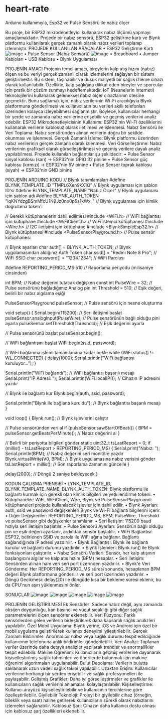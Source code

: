 # heart-rate
Arduino kullanımıyla, Esp32 ve Pulse Sensörü ile nabız ölçer 

Bu proje, bir ESP32 mikrodenetleyici kullanarak nabız ölçümü yapmayı amaçlamaktadır. Projede bir nabız sensörü, ESP32 geliştirme kartı ve Blynk platformu kullanılarak gerçek zamanlı olarak nabız verileri toplanıp izlenmiştir.
PROJEDE KULLANILAN ARAÇALAR
•	ESP32 Geliştirme Kartı ![image](https://github.com/ssudemik/heart-rate/assets/77544171/b23e8583-e746-49d3-a52d-31f695386808)
•	Pulse Sensor (Nabız Sensörü) ![image](https://github.com/ssudemik/heart-rate/assets/77544171/d4567db6-4692-4f52-b60a-e9db5c179bed)
•	Breadboard
•	Jumper Kabloları
•	USB Kablosu
•	Blynk Uygulaması
        

PROJENİN AMACI
Projenin temel amacı, bireylerin kalp atış hızını (nabız) ölçen ve bu veriyi gerçek zamanlı olarak izlemelerini sağlayan bir sistem geliştirmektir. Bu sistem, taşınabilir ve düşük maliyetli bir sağlık izleme cihazı olarak kullanılabilir. Özellikle, kalp sağlığına dikkat eden bireyler ve sporcular için pratik bir çözüm sunmayı hedeflemektedir. IoT (Nesnelerin İnterneti) teknolojilerini kullanarak geleneksel nabız ölçer cihazlarının ötesine geçmektir. Bunu sağlamak için, nabız verilerinin Wi-Fi aracılığıyla Blynk platformuna gönderilmesi ve kullanıcıların bu verileri akıllı telefonları üzerinden kolayca izleyebilmesi sağlanmıştır. Böylece, kullanıcılar herhangi bir yerde ve zamanda nabız verilerine erişebilir ve geçmiş verilerini analiz edebilir.
ESP32 Mikrodenetleyicisinin Kullanımı: ESP32'nin Wi-Fi özelliklerini kullanarak verilerin kablosuz olarak iletilmesi ve işlenmesi.
Nabız Sensörü ile Veri Toplama: Nabız sensöründen alınan verilerin doğru bir şekilde okunması ve işlenmesi.
Gerçek Zamanlı İzleme: Blynk platformu üzerinden nabız verilerinin gerçek zamanlı olarak izlenmesi.
Veri Görselleştirme: Nabız verilerinin grafiksel olarak görselleştirilmesi ve geçmiş verilere dayalı analiz yapılabilmesi.
Projede kullanılan bağlantılar şu şekildedir:
•	Pulse Sensor sinyal kablosu (sarı) -> ESP32'nin GPIO 32 pinine
•	Pulse Sensor güç kablosu (kırmızı) -> ESP32'nin 5V pinine
•	Pulse Sensor toprak kablosu (siyah) -> ESP32'nin GND pinine

PROJENİN ARDUINO KODU
// Blynk tanımlamaları
#define BLYNK_TEMPLATE_ID "TMPL6Xen9kX1Q" // Blynk uygulaması için şablon ID'si
#define BLYNK_TEMPLATE_NAME "Nabız Ölçer" // Blynk uygulaması için şablon adı
#define BLYNK_AUTH_TOKEN "lqKNYdzgBSmMfcU1N9Jz0no0p5s1kWx_" // Blynk uygulaması için kimlik doğrulama token'ı

// Gerekli kütüphanelerin dahil edilmesi
#include <WiFi.h> // WiFi bağlantısı için kütüphane
#include <WiFiClient.h> // WiFi istemci kütüphanesi
#include <Wire.h> // I2C iletişimi için kütüphane
#include <BlynkSimpleEsp32.h> // Blynk kütüphanesi
#include <PulseSensorPlayground.h> // Pulse sensör kütüphanesi

// Blynk ayarları
char auth[] = BLYNK_AUTH_TOKEN; // Blynk uygulamasından aldığınız Auth Token
char ssid[] = "Redmi Note 8 Pro"; // WiFi SSID
char password[] = "1234.1234"; // WiFi Parolası

#define REPORTING_PERIOD_MS 510 // Raporlama periyodu (milisaniye cinsinden)

int BPM; // Nabız değerini tutacak değişken
const int PulseWire = 32; // Pulse sensörünü bağladığımız Analog pin
int Threshold = 510; // Eşik değeri, belirli bir nabız algılama eşiği

PulseSensorPlayground pulseSensor; // Pulse sensörü için nesne oluşturma

void setup() {
  Serial.begin(115200); // Seri iletişimi başlat
  pulseSensor.analogInput(PulseWire); // Pulse sensörünün bağlı olduğu pini ayarla
  pulseSensor.setThreshold(Threshold); // Eşik değerini ayarla
  
  // Pulse sensörünü başlat
  pulseSensor.begin();

  // WiFi bağlantısını başlat
  WiFi.begin(ssid, password);
  
  // WiFi bağlanma işlemi tamamlanana kadar bekle
  while (WiFi.status() != WL_CONNECTED) {
    delay(1000);
    Serial.println("WiFi bağlantısı kuruluyor...");
  }
  
  Serial.println("WiFi bağlandı"); // WiFi bağlantısı başarılı mesajı
  Serial.print("IP Adresi: ");
  Serial.println(WiFi.localIP()); // Cihazın IP adresini yazdır

  // Blynk ile bağlantı kur
  Blynk.begin(auth, ssid, password);

  Serial.println("Blynk ile bağlantı kuruldu"); // Blynk bağlantısı başarılı mesajı
}

void loop() {
  Blynk.run(); // Blynk işlevlerini çalıştır
  
  // Pulse sensöründen veri al
  if (pulseSensor.sawStartOfBeat()) {
    BPM = pulseSensor.getBeatsPerMinute(); // Nabız değerini al
  }

  // Belirli bir periyotta bilgileri gönder
  static uint32_t tsLastReport = 0;
  if (millis() - tsLastReport > REPORTING_PERIOD_MS) {
    Serial.print("Nabız: ");
    Serial.println(BPM); // Nabız değerini seri monitöre yazdır
    Blynk.virtualWrite(V0, BPM); // Blynk uygulamasına nabız verisini gönder
    tsLastReport = millis(); // Son raporlama zamanını güncelle
  }
  
  delay(2000); // Döngü 2 saniye bekleyecek
}

KODUN ÇALIŞMA PRENSiBİ
•	LYNK_TEMPLATE_ID, BLYNK_TEMPLATE_NAME, BLYNK_AUTH_TOKEN: Blynk platformu ile bağlantı kurmak için gerekli olan kimlik bilgileri ve yetkilendirme tokeni.
•	Kütüphaneler: WiFi, WiFiClient, Wire, Blynk ve PulseSensorPlayground kütüphaneleri projede kullanılacak işlevler için dahil edilir.
•	Blynk Ayarları: auth, ssid ve password değişkenleri Blynk ve Wi-Fi bağlantı bilgilerini içerir.
•	Diğer Değişkenler: REPORTING_PERIOD_MS, BPM, PulseWire, Threshold ve pulseSensor gibi değişkenler tanımlanır.
•	Seri İletişim: 115200 baud hızıyla seri iletişim başlatılır.
•	Pulse Sensörü Ayarları: Sensörün bağlı olduğu pin ve eşik değeri ayarlanır, ardından sensör başlatılır.
•	WiFi Bağlantısı: ESP32, belirlenen SSID ve parola ile WiFi ağına bağlanır. Bağlantı sağlandığında IP adresi yazdırılır.
•	Blynk Bağlantısı: Blynk ile bağlantı kurulur ve bağlantı durumu yazdırılır.
•	Blynk İşlemleri: Blynk.run() ile Blynk fonksiyonları çalıştırılır.
•	Nabız Sensörü Verileri: Sensör, her kalp atışının başlangıcını algılar ve kalp atış hızını (BPM) hesaplar.
•	Seri İletişim: Sensörden alınan ham veri seri port üzerinden yazdırılır.
•	Blynk'e Veri Gönderme: Her REPORTING_PERIOD_MS süresi sonunda, hesaplanan BPM değeri Blynk platformuna gönderilir ve seri port üzerinden yazdırılır.
•	Döngü Gecikmesi: delay(20) ile döngüde kısa bir bekleme süresi eklenir, bu da CPU'nun aşırı yüklenmesini önler.

SONUÇLAR
 ![image](https://github.com/ssudemik/heart-rate/assets/77544171/982ba4be-df21-4c75-850b-589b08b0f9e0)
 ![image](https://github.com/ssudemik/heart-rate/assets/77544171/6f567a75-c87f-403b-a787-f83fd1717f88)
 ![image](https://github.com/ssudemik/heart-rate/assets/77544171/d223b730-ea7c-4039-b838-cac4b4bf2c5e)
![image](https://github.com/ssudemik/heart-rate/assets/77544171/d516db5e-8ee7-4d88-bcc3-970dc65b3f46)
![image](https://github.com/ssudemik/heart-rate/assets/77544171/a5f9625e-1539-4cbb-b390-5209b8b85eec)


PROJENİN GELİŞTİRİLMESİ
Ek Sensörler: Sadece nabız değil, aynı zamanda oksijen doygunluğu, kan basıncı ve vücut sıcaklığı gibi diğer sağlık parametrelerini ölçen sensörler eklenebilir.
Veri Füzyonu: Farklı sensörlerden gelen verilerin birleştirilerek daha kapsamlı sağlık analizleri yapılabilir.
Özel Mobil Uygulama: Blynk yerine, iOS ve Android için özel bir mobil uygulama geliştirilerek kullanıcı deneyimi iyileştirilebilir.
Gerçek Zamanlı Bildirimler: Anormal bir nabız veya sağlık durumu tespit edildiğinde kullanıcının telefonuna anlık bildirimler gönderilebilir.
Veri Analizi: Toplanan veriler üzerinde daha detaylı analizler yapılarak trendler ve anormallikler tespit edilebilir.
Makine Öğrenimi: Kullanıcıların geçmiş verilerine dayanarak kişiselleştirilmiş sağlık tahminleri ve önerilerde bulunmak için makine öğrenimi algoritmaları uygulanabilir.
Bulut Depolama: Verilerin bulutta saklanarak uzun vadeli sağlık takibi yapılabilir.
Uzaktan Erişim: Kullanıcılar verilerine herhangi bir yerden erişebilir ve sağlık profesyonelleri ile paylaşabilir.
Gelişmiş Grafikler: Daha iyi görselleştirmeler ve grafikler ile kullanıcıların sağlık verilerini anlamaları kolaylaştırılabilir.
Kişiselleştirme: Kullanıcı arayüzü kişiselleştirilebilir ve kullanıcının tercihlerine göre özelleştirilebilir.
Giyilebilir Teknoloji: Projeyi bir giyilebilir cihaz (örneğin, bileklik veya saat) haline getirerek kullanıcıların sürekli olarak nabızlarını izlemeleri sağlanabilir.
Kablosuz Şarj: Cihazın daha kullanıcı dostu olması için kablosuz şarj özellikleri eklenebilir.

